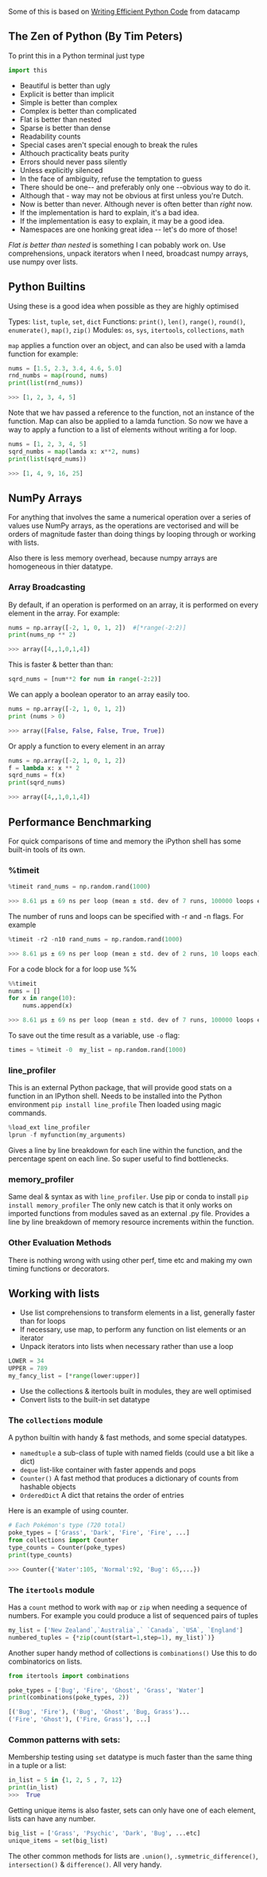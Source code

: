 Some of this is based on [Writing Efficient Python Code](https://app.datacamp.com/learn/courses/writing-efficient-python-code) from datacamp

## The Zen of Python (By Tim Peters)

To print this in a Python terminal just type 

```python
import this
```
- Beautiful is better than ugly
- Explicit is better than implicit
- Simple is better than complex
- Complex is better than complicated
- Flat is better than nested
- Sparse is better than dense
- Readability counts
- Special cases aren't special enough to break the rules
- Althouch practicality beats purity
- Errors should never pass silently
- Unless explicitly silenced
- In the face of ambiguity, refuse the temptation to guess
- There should be one-- and preferably only one --obvious way to do it. 
- Although that - way may not be obvious at first unless you're Dutch. 
- Now is better than never. Although never is often better than *right* now. 
- If the implementation is hard to explain, it's a bad idea. 
- If the implementation is easy to explain, it may be a good idea. 
- Namespaces are one honking great idea -- let's do more of those!

*Flat is better than nested* is something I can pobably work on.  Use comprehensions, unpack iterators when I need, broadcast numpy arrays, use numpy over lists.

## Python Builtins

Using these is a good idea when possible as they are highly optimised

Types:   `list`, `tuple`, `set`, `dict`
Functions: `print()`, `len()`, `range()`, `round()`, `enumerate()`, `map()`, `zip()`
Modules: `os`, `sys`, `itertools`, `collections`, `math`

`map` applies a function over an object, and can also be used with a lamda function
for example:
```python
nums = [1.5, 2.3, 3.4, 4.6, 5.0]
rnd_numbs = map(round, nums)
print(list(rnd_nums))

>>> [1, 2, 3, 4, 5]
```
Note that we hav passed a reference to the function, not an instance of the function.  Map can also be applied to a lamda function.  So now we have a way to apply a function to a list of elements without writing a for loop.
```python
nums = [1, 2, 3, 4, 5]
sqrd_numbs = map(lamda x: x**2, nums)
print(list(sqrd_nums))

>>> [1, 4, 9, 16, 25]
```

## NumPy Arrays
For anything that involves the same a numerical operation over a series of values use NumPy arrays, as the operations are vectorised and will be orders of magnitude faster than doing things by looping through or working with lists.

Also there is less memory overhead, because numpy arrays are homogeneous in thier datatype.

### Array Broadcasting
By default, if an operation is performed on an array, it is performed on every element in the array.  For example:
```python
nums = np.array([-2, 1, 0, 1, 2])  #[*range(-2:2)]
print(nums_np ** 2)

>>> array([4,,1,0,1,4])
```

This is faster & better than than:
```python
sqrd_nums = [num**2 for num in range(-2:2)]
```

We can apply a boolean operator to an array easily too.
```python
nums = np.array([-2, 1, 0, 1, 2])
print (nums > 0)

>>> array([False, False, False, True, True])
```

Or apply a function to every element in an array
```python
nums = np.array([-2, 1, 0, 1, 2])
f = lambda x: x ** 2
sqrd_nums = f(x)
print(sqrd_nums)

>>> array([4,,1,0,1,4])
```


## Performance Benchmarking

For quick comparisons of time and memory the iPython shell has some built-in tools of its own.

### %timeit

```python
%timeit rand_nums = np.random.rand(1000)

>>> 8.61 μs ± 69 ns per loop (mean ± std. dev of 7 runs, 100000 loops each)
```
The number of runs and loops can be specified with -r and -n flags.  For example 
```python
%timeit -r2 -n10 rand_nums = np.random.rand(1000)

>>> 8.61 μs ± 69 ns per loop (mean ± std. dev of 2 runs, 10 loops each)
```
For a code block for a for loop use  \%\% 
```python
%%timeit
nums = []
for x in range(10):
	nums.append(x)

>>> 8.61 μs ± 69 ns per loop (mean ± std. dev of 7 runs, 100000 loops each)
```
To save out the time result as a variable, use `-o` flag: 
```python
times = %timeit -0  my_list = np.random.rand(1000)
```

### line_profiler
This is an external Python package, that will provide good stats on a function in an IPython shell.  Needs to be installed into the Python environment `pip install line_profile`  Then loaded using magic commands.
```python
%load_ext line_profiler
lprun -f myfunction(my_arguments)
```
Gives a line by line breakdown for each line within the function, and the percentage spent on each line.  So super useful to find bottlenecks.

### memory_profiler
Same deal & syntax as with `line_profiler`.  Use pip or conda to install `pip install memory_profiler`   The only new catch is that it only works on imported functions from modules saved as an external .py file.    Provides a line by line breakdown of memory resource increments within the function.

### Other Evaluation Methods
There is nothing wrong with using other perf, time etc and making my own timing functions or decorators. 

## Working with lists
- Use list comprehensions to transform elements in a list, generally faster than for loops
- If necessary, use map, to perform any function on list elements or an iterator
- Unpack iterators into lists when necessary rather than use a loop
```python
LOWER = 34
UPPER = 789
my_fancy_list = [*range(lower:upper)]
```
- Use the collections & itertools built in modules, they are well optimised
- Convert lists to the built-in set datatype

### The `collections` module

A python builtin with handy & fast methods, and some special datatypes.
- `namedtuple`  a sub-class of tuple with named fields (could use a bit like a dict)
- `deque` list-like container with faster appends and pops
- `Counter()` A fast method that produces a dictionary of counts from hashable objects
- `OrderedDict`  A dict that retains the order of entries

Here is an example of using counter.
```python
# Each Pokémon's type (720 total)
poke_types = ['Grass', 'Dark', 'Fire', 'Fire', ...]
from collections import Counter
type_counts = Counter(poke_types)
print(type_counts)

>>> Counter({'Water':105, 'Normal':92, 'Bug': 65,...})
```

### The `itertools` module
Has a `count` method to work with `map` or `zip` when needing a sequence of numbers.  For example you could produce a list of sequenced pairs of tuples 
```python
my_list = ['New Zealand`,`Australia`,` `Canada`, `USA`, `England']
numbered_tuples = {*zip(count(start=1,step=1), my_list)`)}
```
Another super handy method of collections is `combinations()`  Use this to do combinatorics on lists.
```python
from itertools import combinations

poke_types = ['Bug', 'Fire', 'Ghost', 'Grass', 'Water'] 
print(combinations(poke_types, 2))

[('Bug', 'Fire'), ('Bug', 'Ghost', 'Bug, Grass')...
('Fire', 'Ghost'), ('Fire, Grass'), ...]

```

### Common patterns with sets:
Membership testing using `set` datatype is much faster than the same thing in a tuple or a list:
```python
in_list = 5 in {1, 2, 5 , 7, 12}
print(in_list)
>>>  True   
```
Getting unique items is also faster, sets can only have one of each element, lists can have any number.
```python
big_list = ['Grass', 'Psychic', 'Dark', 'Bug', ...etc]
unique_items = set(big_list)
```

The other common methods for lists are `.union()`, `.symmetric_difference()`, `intersection()` & `difference()`.  All very handy.
